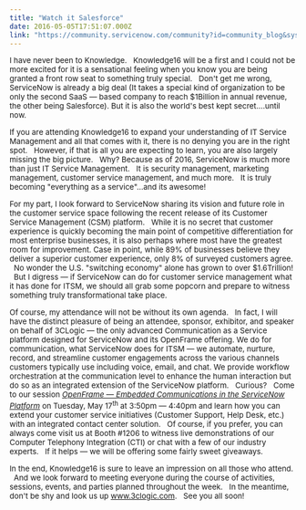 ```yaml
---
title: "Watch it Salesforce"
date: 2016-05-05T17:51:07.000Z
link: "https://community.servicenow.com/community?id=community_blog&sys_id=781daea5dbd0dbc01dcaf3231f9619d1"
---
```

<p><span style="font-size: 10.0pt;">I have never been to Knowledge.   Knowledge16 will be a first and I could not be more excited for it is a sensational feeling when you know you are being granted a front row seat to something truly special.   Don't get me wrong, ServiceNow is already a big deal (It takes a special kind of organization to be only the second SaaS — based company to reach $1Billion in annual revenue, the other being Salesforce). But it is also the world's best kept secret….until now. </span></p><p></p><p><span style="font-size: 10.0pt;">If you are attending Knowledge16 to expand your understanding of IT Service Management and all that comes with it, there is no denying you are in the right spot.   However, if that is all you are expecting to learn, you are also largely missing the big picture.   Why? Because as of 2016, ServiceNow is much more than just IT Service Management.   It is security management, marketing management, customer service management, and much more.   It is truly becoming "everything as a service"…and its awesome!</span></p><p></p><p><span style="font-size: 10.0pt;">For my part, I look forward to ServiceNow sharing its vision and future role in the customer service space following the recent release of its Customer Service Management (CSM) platform.   While it is no secret that customer experience is quickly becoming the main point of competitive differentiation for most enterprise businesses, it is also perhaps where most have the greatest room for improvement. Case in point, while 89% of businesses believe they deliver a superior customer experience, only 8% of surveyed customers agree.   No wonder the U.S. "switching economy" alone has grown to over $1.6Trillion!   But I digress — if ServiceNow can do for customer service management what it has done for ITSM, we should all grab some popcorn and prepare to witness something truly transformational take place. </span></p><p></p><p><span style="font-size: 10.0pt;">Of course, my attendance will not be without its own agenda.   In fact, I will have the distinct pleasure of being an attendee, sponsor, exhibitor, and speaker on behalf of 3CLogic — the only advanced Communication as a Service platform designed for ServiceNow and its OpenFrame offering. We do for communication, what ServiceNow does for ITSM — we automate, nurture, record, and streamline customer engagements across the various channels customers typically use including voice, email, and chat. We provide workflow orchestration at the communication level to enhance the human interaction but do so as an integrated extension of the ServiceNow platform.   Curious?   Come to our session <a href="https://knowledge16.servicenowevents.com/connect/search.ww#loadSearch-searchPhrase=openframe&amp;searchType=session&amp;tc=0&amp;sortBy=&amp;p="><em>OpenFrame — Embedded Communications in the ServiceNow Platform</em></a> on Tuesday, May 17<sup>th</sup> at 3:50pm — 4:40pm and learn how you can extend your customer service initiatives (Customer Support, Help Desk, etc.) with an integrated contact center solution.   Of course, if you prefer, you can always come visit us at Booth #1206 to witness live demonstrations of our Computer Telephony Integration (CTI) or chat with a few of our industry experts.   If it helps — we will be offering some fairly sweet giveaways.</span></p><p></p><p><span style="font-size: 10.0pt;">In the end, Knowledge16 is sure to leave an impression on all those who attend.   And we look forward to meeting everyone during the course of activities, sessions, events, and parties planned throughout the week.   In the meantime, don't be shy and look us up </span><a href="http://www.3clogic.com/"><span style="font-size: 10.0pt;">www.3clogic.com</span></a><span style="font-size: 10.0pt;">.   See you all soon!</span></p>